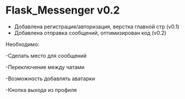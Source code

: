 # Flask_Messenger v0.2

- Добавлена регистрация/авторизация, верстка главной стр (v0.1)
- Добавлена отправка сообщений, оптимизирован код (v0.2)

Необходимо:

-Сделать место для сообщений

-Переключение между чатами

-Возможность добавлять аватарки

-Кнопка выхода из профиля
